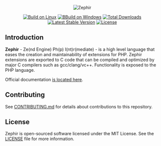 <p align="center"><img src="https://zephir-lang.com/images/logo-105x36.svg" alt="Zephir"/></p>

<p align="center">
<a href="https://travis-ci.org/phalcon/zephir"><img src="https://travis-ci.org/phalcon/zephir.svg" alt="Build on Linux"></a>
<a href="https://ci.appveyor.com/project/sergeyklay/zephir"><img src="https://ci.appveyor.com/api/projects/status/cxa1810md7v6n095?svg=true" alt="BBuild on Windows"></a>
<a href="https://packagist.org/packages/phalcon/zephir"><img src="https://poser.pugx.org/phalcon/zephir/d/total.svg" alt="Total Downloads"></a>
<a href="https://packagist.org/packages/phalcon/zephir"><img src="https://poser.pugx.org/phalcon/zephir/v/stable.svg" alt="Latest Stable Version"></a>
<a href="https://packagist.org/packages/phalcon/zephir"><img src="https://poser.pugx.org/phalcon/zephir/license.svg" alt="License"></a>
</p>

## Introduction

**Zephir** - Ze(nd Engine) Ph(p) I(nt)r(mediate) - is a high level language that eases the creation and maintainability
of extensions for PHP. Zephir extensions are exported to C code that can be compiled and optimized by major C compilers
such as gcc/clang/vc++. Functionality is exposed to the PHP language.

Official documentation [is located here](https://docs.zephir-lang.com).

## Contributing

See [CONTRIBUTING.md](https://github.com/phalcon/zephir/blob/master/CONTRIBUTING.md) for details about contributions to this repository.

## License

Zephir is open-sourced software licensed under the MIT License.
See the [LICENSE](https://github.com/phalcon/zephir/blob/master/LICENSE) file for more information.
